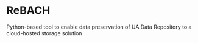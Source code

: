 # ReBACH
Python-based tool to enable data preservation of UA Data Repository to a
cloud-hosted storage solution
